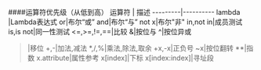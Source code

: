 ####运算符优先级（从低到高）
运算符 |   描述
---------|----------
lambda   |Lambda表达式
or|布尔“或”
and|布尔“与”
not x|布尔"非"
in,not in|成员测试
is,is not|同一性测试
<=,>=,!=,==|比较
&|按位与
^|按位异或
>|移位
+,-|加法,减法
*,/,%|乘法,除法,取余
+x,-x|正负号
~x|按位翻转
**|指数
x.attribute|属性参考
x[index]|下标
x[index:index]|寻址段